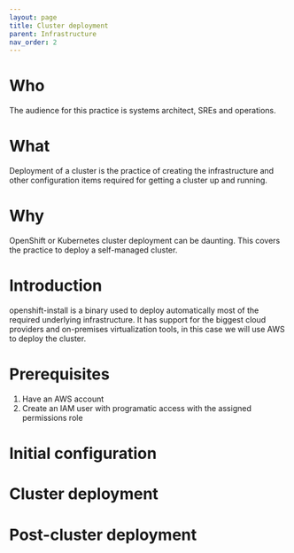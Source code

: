 ```yaml
---
layout: page
title: Cluster deployment
parent: Infrastructure
nav_order: 2
---
```


# Who
The audience for this practice is systems architect, SREs and operations.

# What
Deployment of a cluster is the practice of creating the infrastructure and other configuration items required for getting a cluster up and running.

# Why
OpenShift or Kubernetes cluster deployment can be daunting. This covers the practice to deploy a self-managed cluster.

# Introduction
openshift-install is a binary used to deploy automatically most of the required underlying infrastructure. It has support for the biggest cloud providers and on-premises virtualization tools, in this case we will use AWS to deploy the cluster.

# Prerequisites
1. Have an AWS account
2. Create an IAM user with programatic access with the assigned permissions role

# Initial configuration

# Cluster deployment

# Post-cluster deployment

